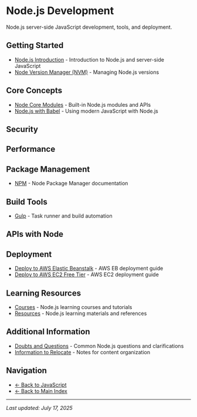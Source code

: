 # Node.js Development

Node.js server-side JavaScript development, tools, and deployment.

## Getting Started

- [Node.js Introduction](01%20-%20intro.md) - Introduction to Node.js and server-side JavaScript
- [Node Version Manager (NVM)](NVM.md) - Managing Node.js versions

## Core Concepts

- [Node Core Modules](node%20core%20modules/) - Built-in Node.js modules and APIs
- [Node.js with Babel](node_babel.md) - Using modern JavaScript with Node.js

## Security

## Performance

## Package Management

- [NPM](NPM/) - Node Package Manager documentation

## Build Tools

- [Gulp](gulp/) - Task runner and build automation

## APIs with Node

## Deployment

- [Deploy to AWS Elastic Beanstalk](deploy_aws_eb.md) - AWS EB deployment guide
- [Deploy to AWS EC2 Free Tier](deploy_aws_ec2_free.md) - AWS EC2 deployment guide

## Learning Resources

- [Courses](courses/) - Node.js learning courses and tutorials
- [Resources](resources.md) - Node.js learning materials and references

## Additional Information

- [Doubts and Questions](doubts.md) - Common Node.js questions and clarifications
- [Information to Relocate](info_to_relocate.md) - Notes for content organization

## Navigation

- [← Back to JavaScript](../index.md)
- [← Back to Main Index](../../index.md)

---

_Last updated: July 17, 2025_
